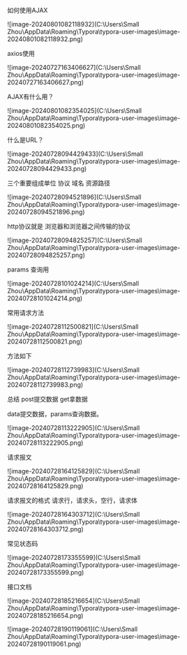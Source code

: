 如何使用AJAX

![image-20240801082118932](C:\Users\Small Zhou\AppData\Roaming\Typora\typora-user-images\image-20240801082118932.png)

axios使用

![image-20240727163406627](C:\Users\Small Zhou\AppData\Roaming\Typora\typora-user-images\image-20240727163406627.png)

AJAX有什么用？

![image-20240801082354025](C:\Users\Small Zhou\AppData\Roaming\Typora\typora-user-images\image-20240801082354025.png)

什么是URL？

![image-20240728094429433](C:\Users\Small Zhou\AppData\Roaming\Typora\typora-user-images\image-20240728094429433.png)

三个重要组成单位 协议 域名 资源路径

![image-20240728094521896](C:\Users\Small Zhou\AppData\Roaming\Typora\typora-user-images\image-20240728094521896.png)

http协议就是 浏览器和浏览器之间传输的协议

![image-20240728094825257](C:\Users\Small Zhou\AppData\Roaming\Typora\typora-user-images\image-20240728094825257.png)

params 查询用

![image-20240728101024214](C:\Users\Small Zhou\AppData\Roaming\Typora\typora-user-images\image-20240728101024214.png)

常用请求方法

![image-20240728112500821](C:\Users\Small Zhou\AppData\Roaming\Typora\typora-user-images\image-20240728112500821.png)

方法如下

![image-20240728112739983](C:\Users\Small Zhou\AppData\Roaming\Typora\typora-user-images\image-20240728112739983.png)

总结 post提交数据 get拿数据

data提交数据，params查询数据。

![image-20240728113222905](C:\Users\Small Zhou\AppData\Roaming\Typora\typora-user-images\image-20240728113222905.png)

请求报文

![image-20240728164125829](C:\Users\Small Zhou\AppData\Roaming\Typora\typora-user-images\image-20240728164125829.png)

请求报文的格式 请求行，请求头，空行，请求体

![image-20240728164303712](C:\Users\Small Zhou\AppData\Roaming\Typora\typora-user-images\image-20240728164303712.png)

常见状态码

![image-20240728173355599](C:\Users\Small Zhou\AppData\Roaming\Typora\typora-user-images\image-20240728173355599.png)

接口文档

![image-20240728185216654](C:\Users\Small Zhou\AppData\Roaming\Typora\typora-user-images\image-20240728185216654.png)

![image-20240728190119061](C:\Users\Small Zhou\AppData\Roaming\Typora\typora-user-images\image-20240728190119061.png)

